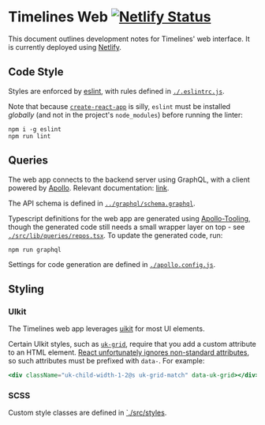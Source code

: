 # Timelines Web [![Netlify Status](https://api.netlify.com/api/v1/badges/b56788d9-0743-4b39-a307-66e2c99bd428/deploy-status)](https://app.netlify.com/sites/timelines-bobheadxi/deploys)

This document outlines development notes for Timelines' web interface. It is
currently deployed using [Netlify](https://www.netlify.com/).

## Code Style

Styles are enforced by [eslint](https://eslint.org/), with rules defined in
[`./.eslintrc.js`](./.eslintrc.js). 

Note that because [`create-react-app`](https://github.com/facebook/create-react-app)
is silly, `eslint` must be installed *globally* (and not in the project's
`node_modules`) before running the linter:

```
npm i -g eslint
npm run lint
```

## Queries

The web app connects to the backend server using GraphQL, with a client powered by
[Apollo](https://github.com/apollographql/apollo-client). Relevant documentation:
[link](https://www.apollographql.com/docs/react/).

The API schema is defined in [`../graphql/schema.graphql`](../graphql/schema.graphql).

Typescript definitions for the web app are generated using
[Apollo-Tooling](https://github.com/apollographql/apollo-tooling), though the
generated code still needs a small wrapper layer on top - see
[`./src/lib/queries/repos.tsx`](src/lib/queries/repos.tsx). To update the generated
code, run:

```
npm run graphql
```

Settings for code generation are defined in [`./apollo.config.js`](./apollo.config.js).

## Styling

### UIkit

The Timelines web app leverages [uikit](https://getuikit.com/docs/introduction)
for most UI elements.

Certain UIkit styles, such as [`uk-grid`](https://getuikit.com/docs/grid),
require that you add a custom attribute to an HTML element.
[React unfortunately ignores non-standard attributes](https://zhenyong.github.io/react/docs/jsx-gotchas.html#custom-html-attributes),
so such attributes must be prefixed with `data-`. For example:

```jsx
<div className="uk-child-width-1-2@s uk-grid-match" data-uk-grid></div>
```

### SCSS

Custom style classes are defined in [`./src/styles](./src/styles/_all.scss).

